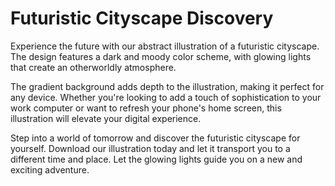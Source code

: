 <!--font:Poppins-->

# Futuristic Cityscape Discovery

Experience the future with our abstract illustration of a futuristic cityscape. The design features a dark and moody color scheme, with glowing lights that create an otherworldly atmosphere.

The gradient background adds depth to the illustration, making it perfect for any device. Whether you're looking to add a touch of sophistication to your work computer or want to refresh your phone's home screen, this illustration will elevate your digital experience.

Step into a world of tomorrow and discover the futuristic cityscape for yourself. Download our illustration today and let it transport you to a different time and place. Let the glowing lights guide you on a new and exciting adventure.

<!--

Write me markdown content of website with wallpaper:

"A wallpaper featuring an abstract illustration of a futuristic cityscape, with glowing lights and a dark and moody color scheme, set against a gradient background."

The header of the page should not be copy of the text but rather a real content of the website which is using this wallpaper.


---


# Futuristic Cityscape Wallpaper

Decorate your desktop or phone with our stunning wallpaper featuring an abstract illustration of a futuristic cityscape. This wallpaper showcases a dark and moody color scheme, with glowing lights that create a mesmerizing effect.

The gradient background adds depth to the design, making it the perfect backdrop for your digital devices. Whether you're looking to add a touch of sophistication to your work computer or simply want to refresh your phone's home screen, this wallpaper is sure to impress.

Download now and transform your device into a futuristic masterpiece.


---


Heading should not include word "wallpaper". The website should not be about the wallpaper itself, wallpaper is just a related background, rewrite whole content.


---


# Experience the Futuristic Cityscape

Step into a world of tomorrow with our abstract illustration of a futuristic cityscape. The dark and moody color scheme, along with glowing lights, creates an otherworldly atmosphere that will transport you to a different time and place.

The gradient background enhances the design, making it perfect for your digital devices. Whether you're looking for a new desktop background or want to refresh your phone's home screen, this illustration is sure to make a statement.

Immerse yourself in the world of tomorrow and download our abstract illustration today. Let the futuristic cityscape be your guide to a new and exciting adventure.


---


Heading is too long, rewrite whole content.


---


# Futuristic Cityscape Illustration

Our abstract illustration of a futuristic cityscape is the perfect way to add a touch of sophistication to your digital devices. The design features a dark and moody color scheme, with glowing lights that create an otherworldly atmosphere.

The gradient background adds depth to the illustration, making it stand out on any device. Whether you're looking for a new desktop background or want to refresh your phone's home screen, this illustration will transform your device into a work of art.

Step into a world of tomorrow and experience the futuristic cityscape for yourself. Download our illustration today and let it transport you to a different time and place. Let the glowing lights guide you on a new and exciting adventure.


---


Heading is too long, rewrite whole content.


---


# Discover a Futuristic Cityscape

Experience the future with our abstract illustration of a futuristic cityscape. The design features a dark and moody color scheme, with glowing lights that create an otherworldly atmosphere.

The gradient background adds depth to the illustration, making it perfect for any device. Whether you're looking to add a touch of sophistication to your work computer or want to refresh your phone's home screen, this illustration will elevate your digital experience.

Step into a world of tomorrow and discover the futuristic cityscape for yourself. Download our illustration today and let it transport you to a different time and place. Let the glowing lights guide you on a new and exciting adventure.


---


Write me a Google font which is best fitting for the website.

Pick from the list:
- Montserrat
- Playfair Display
- Lato
- Raleway
- Exo 2
- Lobster
- Alegreya
- Barlow Condensed
- IBM Plex Sans
- Dancing Script
- Futura
- Great Vibes
- Open Sans
- Orbitron
- Poppins
- Inter
- Roboto


Write just the font name nothing else.


---


Poppins

-->
